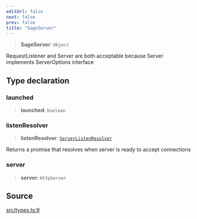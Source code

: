 ```yaml
---
editUrl: false
next: false
prev: false
title: "SageServer"
---
```


> **SageServer**: `Object`

RequestListener and Server are both acceptable because Server implements ServerOptions interface

## Type declaration

### launched

> **launched**: `boolean`

### listenResolver

> **listenResolver**: [`ServerListenResolver`](ServerListenResolver.md)

Returns a promise that resolves when server is ready to accept connections

### server

> **server**: `HttpServer`

## Source

[src/types.ts:9](https://github.com/eddienubes/sagetest/blob/6cbc2b7/src/types.ts#L9)
